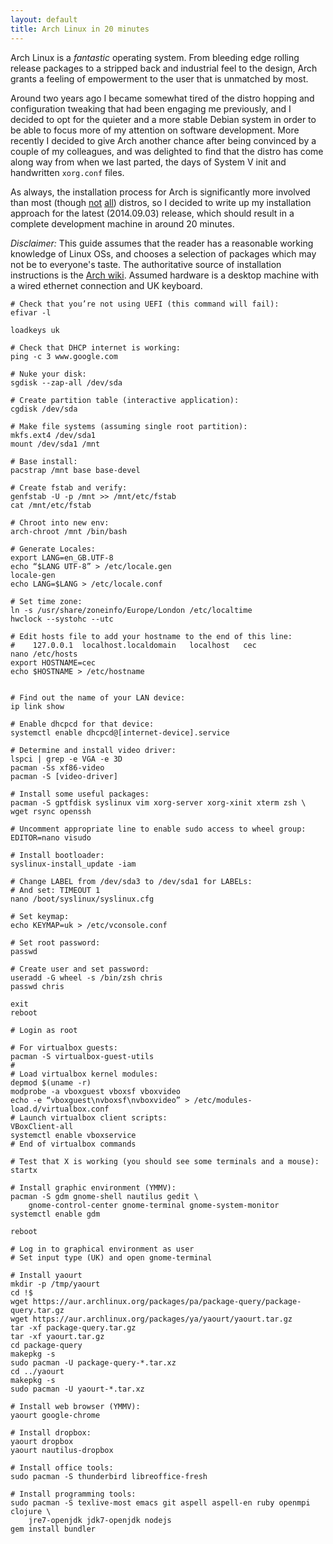 ```yaml
---
layout: default
title: Arch Linux in 20 minutes
---
```


Arch Linux is a *fantastic* operating system. From bleeding edge
rolling release packages to a stripped back and industrial feel to the
design, Arch grants a feeling of empowerment to the user that is
unmatched by most.

Around two years ago I became somewhat tired of the distro hopping and
configuration tweaking that had been engaging me previously, and I
decided to opt for the quieter and a more stable Debian system in
order to be able to focus more of my attention on software
development. More recently I decided to give Arch another chance after
being convinced by a couple of my colleagues, and was delighted to
find that the distro has come along way from when we last parted, the
days of System V init and handwritten `xorg.conf` files.

As always, the installation process for Arch is significantly more
involved than most (though [not](https://www.gentoo.org/)
[all](http://www.linuxfromscratch.org/)) distros, so I decided to
write up my installation approach for the latest (2014.09.03) release,
which should result in a complete development machine in around 20
minutes.

*Disclaimer:* This guide assumes that the reader has a reasonable
 working knowledge of Linux OSs, and chooses a selection of packages
 which may not be to everyone's taste. The authoritative source of
 installation instructions is the
 [Arch wiki](https://wiki.archlinux.org/index.php/beginners'_guide). Assumed
 hardware is a desktop machine with a wired ethernet connection and UK
 keyboard.

```
# Check that you’re not using UEFI (this command will fail):
efivar -l

loadkeys uk

# Check that DHCP internet is working:
ping -c 3 www.google.com

# Nuke your disk:
sgdisk --zap-all /dev/sda

# Create partition table (interactive application):
cgdisk /dev/sda

# Make file systems (assuming single root partition):
mkfs.ext4 /dev/sda1
mount /dev/sda1 /mnt

# Base install:
pacstrap /mnt base base-devel

# Create fstab and verify:
genfstab -U -p /mnt >> /mnt/etc/fstab
cat /mnt/etc/fstab

# Chroot into new env:
arch-chroot /mnt /bin/bash

# Generate Locales:
export LANG=en_GB.UTF-8
echo “$LANG UTF-8” > /etc/locale.gen
locale-gen
echo LANG=$LANG > /etc/locale.conf

# Set time zone:
ln -s /usr/share/zoneinfo/Europe/London /etc/localtime
hwclock --systohc --utc

# Edit hosts file to add your hostname to the end of this line:
#    127.0.0.1	localhost.localdomain	localhost	cec
nano /etc/hosts
export HOSTNAME=cec
echo $HOSTNAME > /etc/hostname


# Find out the name of your LAN device:
ip link show

# Enable dhcpcd for that device:
systemctl enable dhcpcd@[internet-device].service

# Determine and install video driver:
lspci | grep -e VGA -e 3D
pacman -Ss xf86-video
pacman -S [video-driver]

# Install some useful packages:
pacman -S gptfdisk syslinux vim xorg-server xorg-xinit xterm zsh \
wget rsync openssh

# Uncomment appropriate line to enable sudo access to wheel group:
EDITOR=nano visudo

# Install bootloader:
syslinux-install_update -iam

# Change LABEL from /dev/sda3 to /dev/sda1 for LABELs:
# And set: TIMEOUT 1
nano /boot/syslinux/syslinux.cfg

# Set keymap:
echo KEYMAP=uk > /etc/vconsole.conf

# Set root password:
passwd

# Create user and set password:
useradd -G wheel -s /bin/zsh chris
passwd chris

exit
reboot

# Login as root

# For virtualbox guests:
pacman -S virtualbox-guest-utils
#
# Load virtualbox kernel modules:
depmod $(uname -r)
modprobe -a vboxguest vboxsf vboxvideo
echo -e “vboxguest\nvboxsf\nvboxvideo” > /etc/modules-load.d/virtualbox.conf
# Launch virtualbox client scripts:
VBoxClient-all
systemctl enable vboxservice
# End of virtualbox commands

# Test that X is working (you should see some terminals and a mouse):
startx

# Install graphic environment (YMMV):
pacman -S gdm gnome-shell nautilus gedit \
    gnome-control-center gnome-terminal gnome-system-monitor
systemctl enable gdm

reboot

# Log in to graphical environment as user
# Set input type (UK) and open gnome-terminal

# Install yaourt
mkdir -p /tmp/yaourt
cd !$
wget https://aur.archlinux.org/packages/pa/package-query/package-query.tar.gz
wget https://aur.archlinux.org/packages/ya/yaourt/yaourt.tar.gz
tar -xf package-query.tar.gz
tar -xf yaourt.tar.gz
cd package-query
makepkg -s
sudo pacman -U package-query-*.tar.xz
cd ../yaourt
makepkg -s
sudo pacman -U yaourt-*.tar.xz

# Install web browser (YMMV):
yaourt google-chrome

# Install dropbox:
yaourt dropbox
yaourt nautilus-dropbox

# Install office tools:
sudo pacman -S thunderbird libreoffice-fresh

# Install programming tools:
sudo pacman -S texlive-most emacs git aspell aspell-en ruby openmpi clojure \
	jre7-openjdk jdk7-openjdk nodejs
gem install bundler
```
